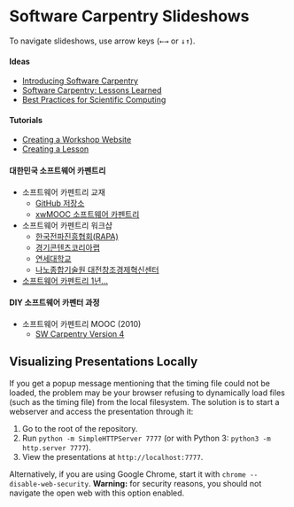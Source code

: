 Software Carpentry Slideshows
=============================
To navigate slideshows, use arrow keys
(<kbd>←</kbd><kbd>→</kbd> or <kbd>↓</kbd><kbd>↑</kbd>).

#### Ideas

*  [Introducing Software Carpentry](http://swcarpentry.github.io/slideshows/introducing-software-carpentry/index.html)
*  [Software Carpentry: Lessons Learned](http://swcarpentry.github.io/slideshows/lessons-learned/index.html)
*  [Best Practices for Scientific Computing](http://swcarpentry.github.io/slideshows/best-practices/index.html)

#### Tutorials

*  [Creating a Workshop Website](http://swcarpentry.github.io/slideshows/creating-website/index.html)
*  [Creating a Lesson](http://swcarpentry.github.io/slideshows/creating-lesson/index.html)

#### 대한민국 소프트웨어 카펜트리 

- 소프트웨어 카펜트리 교재
    *  [GitHub 저장소](https://github.com/statkclee/xwmooc-sc)
    *  [xwMOOC 소프트웨어 카펜트리](http://xwmooc.net/swcarpentry/)
- 소프트웨어 카펜트리 워크샵
    *  [한국전파진흥협회(RAPA)](http://statkclee.github.io/2015-02-25-seoul/)
    *  [경기콘텐츠코리아랩](http://statkclee.github.io/2015-04-29-pangyo/)
    *  [연세대학교](http://statkclee.github.io/2015-06-29-yonsei/)
    *  [나노종합기술원 대전창조경제혁신센터](http://statkclee.github.io/2015-08-20-daejeon/)
- [소프트웨어 카펜트리 1년...](./korea/index.html)  

#### DIY 소프트웨어 카펜터 과정

- 소프트웨어 카펜트리 MOOC (2010)
    *  [SW Carpentry Version 4](http://software-carpentry.org/lessons.html)

Visualizing Presentations Locally
---------------------------------

If you get a popup message mentioning that the timing file could not be loaded,
the problem may be your browser refusing to dynamically load files
(such as the timing file)
from the local filesystem.
The solution is to start a webserver and access the presentation through it:

1.  Go to the root of the repository.
2.  Run `python -m SimpleHTTPServer 7777` (or with Python 3: `python3 -m http.server 7777`).
3.  View the presentations at `http://localhost:7777`.

Alternatively, if you are using Google Chrome, start it with `chrome --disable-web-security`.
**Warning:** for security reasons, you should not navigate the open web with this option enabled.
